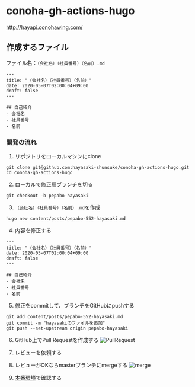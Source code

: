 # conoha-gh-actions-hugo
http://hayapi.conohawing.com/


## 作成するファイル
ファイル名：`（会社名）（社員番号）（名前）.md`

```
---
title: "（会社名）（社員番号）（名前）"
date: 2020-05-07T02:00:04+09:00
draft: false
---

## 自己紹介
- 会社名
- 社員番号
- 名前

```

### 開発の流れ

1. リポジトリをローカルマシンにclone
```
git clone git@github.com:hayasaki-shunsuke/conoha-gh-actions-hugo.git
cd conoha-gh-actions-hugo
```
2. ローカルで修正用ブランチを切る
```
git checkout -b pepabo-hayasaki
```
3. `（会社名）（社員番号）（名前）.md`を作成
```
hugo new content/posts/pepabo-552-hayasaki.md
```
4. 内容を修正する
```text:sample
---
title: "（会社名）（社員番号）（名前）"
date: 2020-05-07T02:00:04+09:00
draft: false
---

## 自己紹介
- 会社名
- 社員番号
- 名前
```
5. 修正をcommitして、ブランチをGitHubにpushする
```
git add content/posts/pepabo-552-hayasaki.md
git commit -m "hayasakiのファイルを追加"
git push --set-upstream origin pepabo-hayasaki
```
6. GitHub上でPull Requestを作成する
![PullRequest](https://user-images.githubusercontent.com/48468109/80424926-a4ca4e00-891d-11ea-9dd0-47333d4c04d4.png)

7. レビューを依頼する

8. レビューがOKならmasterブランチにmergeする
![merge](https://user-images.githubusercontent.com/48468109/80425016-d17e6580-891d-11ea-89f8-18eb0421c03e.png)
9.  [本番環境](http://hayapi.conohawing.com/)で確認する
